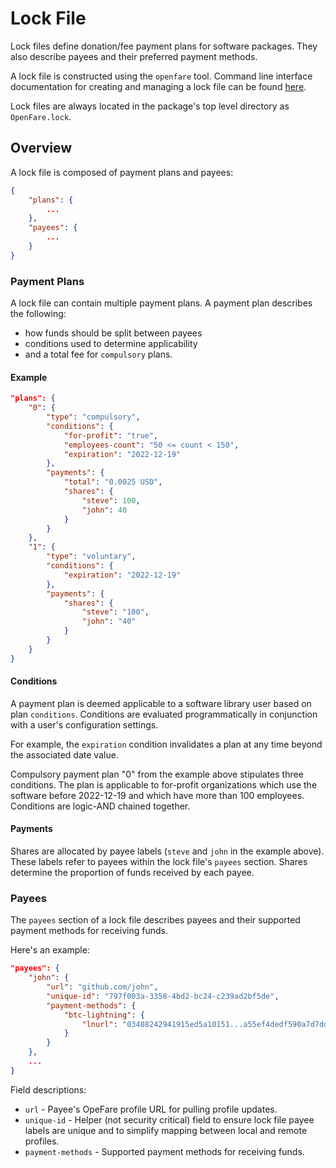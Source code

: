 # Lock File

Lock files define donation/fee payment plans for software packages. They also describe payees and their preferred payment methods.

A lock file is constructed using the `openfare` tool. Command line interface documentation for creating and managing a lock file can be found [here](../cli/lock.md).

Lock files are always located in the package's top level directory as `OpenFare.lock`.

## Overview

A lock file is composed of payment plans and payees:

```json
{
    "plans": {
        ...
    },
    "payees": {
        ...
    }
}
```

### Payment Plans

A lock file can contain multiple payment plans. A payment plan describes the following:

* how funds should be split between payees
* conditions used to determine applicability
* and a total fee for `compulsory` plans.

#### Example

```json
"plans": {
    "0": {
        "type": "compulsory",
        "conditions": {
            "for-profit": "true",
            "employees-count": "50 <= count < 150",
            "expiration": "2022-12-19"
        },
        "payments": {
            "total": "0.0025 USD",
            "shares": {
                "steve": 100,
                "john": 40
            }
        }
    },
    "1": {
        "type": "voluntary",
        "conditions": {
            "expiration": "2022-12-19"
        },
        "payments": {
            "shares": {
                "steve": "100",
                "john": "40"
            }
        }
    }
}
```

#### Conditions

A payment plan is deemed applicable to a software library user based on plan `conditions`. Conditions are evaluated programmatically in conjunction with a user's configuration settings.

For example, the `expiration` condition invalidates a plan at any time beyond the associated date value.

Compulsory payment plan "0" from the example above stipulates three conditions. The plan is applicable to for-profit organizations which use the software before 2022-12-19 and which have more than 100 employees. Conditions are logic-AND chained together.

#### Payments

Shares are allocated by payee labels (`steve` and `john` in the example above). These labels refer to payees within the lock file's `payees` section. Shares determine the proportion of funds received by each payee.

### Payees

The `payees` section of a lock file describes payees and their supported payment methods for receiving funds.

Here's an example:

```json
"payees": {
    "john": {
        "url": "github.com/john",
        "unique-id": "797f003a-3358-4bd2-bc24-c239ad2bf5de",
        "payment-methods": {
            "btc-lightning": {
                "lnurl": "03488242941915ed5a10151...a55ef4dedf590a7d7dd5"
            }
        }
    },
    ...
}
```

Field descriptions: 

* `url` - Payee's OpeFare profile URL for pulling profile updates.
* `unique-id` - Helper (not security critical) field to ensure lock file payee labels are unique and to simplify mapping between local and remote profiles.
* `payment-methods` - Supported payment methods for receiving funds.
